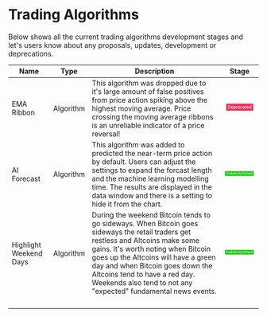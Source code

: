 # Trading Algorithms

Below shows all the current trading algorithms development stages and let's users know about any proposals, updates, development or deprecations.

<table>
    <thead>
        <tr>
            <th>Name</th>
            <th>Type</th>
            <th>Description</th>
            <th>Stage</th>
        </tr>
    </thead>
    <tbody>
        <tr>
            <td>EMA Ribbon</td>
            <td>Algorithm</td>
            <td>This algorithm was dropped due to it's large amount of false positives from price action spiking above
                the highest moving average. Price crossing the moving average ribbons is an unreliable indicator of a
                price reversal!</td>
            <td><img src="https://github.com/chartingshow/Documentation/blob/master/assets/images/trading-algorithms/deprecated.jpg" alt="Deprecated"></td>
        </tr>
        <tr>
            <td>AI Forecast</td>
            <td>Algorithm</td>
            <td>This algorithm was added to predicted the near-term price action by default.
                Users can adjust the settings to expand the forcast length and the machine learning modelling time.
                The results are displayed in the data window and there is a setting to hide it from the chart.</td>
            <td><img src="https://github.com/chartingshow/Documentation/blob/master/assets/images/trading-algorithms/enabled-by-default.jpg" alt="Enabled by default"></td>
        </tr>
        <tr>
            <td>Highlight Weekend Days</td>
            <td>Algorithm</td>
            <td>During the weekend Bitcoin tends to go sideways. When Bitcoin goes sideways the retail traders get restless and Altcoins make some gains.
                It's worth noting when Bitcoin goes up the Altcoins will have a green day and when Bitcoin goes down the Altcoins tend to have a red day.
                Weekends also tend to not any "expected" fundamental news events.</td>
            <td><img src="https://github.com/chartingshow/Documentation/blob/master/assets/images/trading-algorithms/enabled-by-default.jpg" alt="Enabled by default"></td>
        </tr>
        <tr>
            <td>&nbsp;</td>
            <td>&nbsp;</td>
            <td>&nbsp;</td>
            <td>&nbsp;</td>
        </tr>
    </tbody>
</table>
